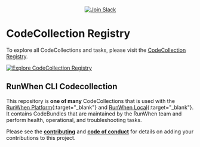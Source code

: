 
<p align="center">
  <br>
  <a href="https://runwhen.slack.com/join/shared_invite/zt-1l7t3tdzl-IzB8gXDsWtHkT8C5nufm2A">
    <img src="https://img.shields.io/badge/Join%20Slack-%23E01563.svg?&style=for-the-badge&logo=slack&logoColor=white" alt="Join Slack">
  </a>
</p>

# CodeCollection Registry
To explore all CodeCollections and tasks, please visit the [CodeCollection Registry](https://registry.runwhen.com/).  

[![Explore CodeCollection Registry](https://storage.googleapis.com/runwhen-nonprod-shared-images/screenshots/registry.png)](https://registry.runwhen.com)

## RunWhen CLI Codecollection
This repository is **one of many** CodeCollections that is used with the [RunWhen Platform](https://www.runwhen.com){:target="_blank"} and [RunWhen Local](https://docs.runwhen.com/public/v/runwhen-local){:target="_blank"}. It contains CodeBundles that are maintained by the RunWhen team and perform health, operational, and troubleshooting tasks. 

Please see the **[contributing](CONTRIBUTING.md)** and **[code of conduct](CODE_OF_CONDUCT.md)** for details on adding your contributions to this project. 

